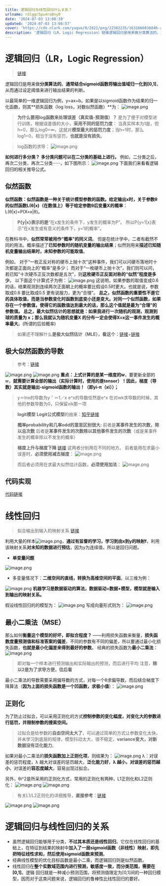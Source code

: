 ```yaml
---
title: 逻辑回归与线性回归什么关系？
urlname: rdlggr5pu4ra8ny0
date: '2024-07-03 13:08:39'
updated: '2024-07-03 13:08:57'
cover: 'https://cdn.nlark.com/yuque/0/2021/png/22382235/1631866036846-a788ad5d-9fa0-4857-8195-cebf7a65997e.png'
description: '逻辑回归（LR，Logic Regression）链接逻辑回归是用来做分类算法的。通常结合sigmoid函数将输出值域归一化到[0,1]，从而通过设定阈值来进行输出结果的判断。以最简单的一维逻辑回归为例，y=ax+b。如果是以sigmoid函数作为结果的归一化函数，则其损失函数（log los...'
---
```

# 逻辑回归（LR，Logic Regression）
> [链接](https://blog.csdn.net/zouxy09/article/details/20319673)

逻辑回归是用来做**分类算法的**。**通常结合sigmoid函数将输出值域归一化到[0,1]**，从而通过设定阈值来进行输出结果的判断。

以最简单的一维逻辑回归为例，y=ax+b。如果是以sigmoid函数作为结果的归一化函数，则其**损失函数（log loss，对数似然函数）**为：
![image.png](https://oss1.aistar.cool/elog-offer-now/9c4c50181ad2696c29054180e8465198.png)
> **为什么要用log函数来处理误差（真实值-预测值）？**
> 是为了便于对模型进行训练，根据误差值的大小，**采用不同的惩罚力度**：
> 当真实样本为1是，但h=0，那么log0=∞，这就对**模型最大的惩罚力度**；当h=1时，那么log1=0，相当于没有惩罚，**也就是没有损失**。

> log函数的求导：
> ![image.png](https://oss1.aistar.cool/elog-offer-now/a0fe281c3798ca81f535a8e40f63fa72.png)



**如何进行多分类？**
**多分类问题可以在二分类的基础上进行。**
例如，二分类之后，再次二分类，再次二分类······，如下图所示：
![image.png](https://oss1.aistar.cool/elog-offer-now/019dae0db646bbf9d8915ee0ae88a901.png)
下面我们来看看逻辑回归的相关推导公式。
## 似然函数
**似然函数：**似然函数是一种关于统计模型参数的函数。**给定输出x时**，关于**参数θ的似然函数L(θ|x)（在数值上）等于给定参数θ后变量X的概率**：		
L(θ|x)=P(X=x|θ)。
> **P{y|x}表示的是**“在x发生的条件下，y发生的概率为P”。
> 所以P{y=1|x}表示“在x发生或有意义的条件下，y=1的概率”。

在教科书中，**似然常常被用作“概率”的同义词**。
但是在统计学中，二者有截然不同的用法。概率描述了**已知参数时的随机变量的输出结果**；似然则用来**描述已知随机变量输出结果时，未知参数的可能取值**。

例如，
对于“一枚正反对称的硬币上抛十次”这种事件，我们可以问硬币落地时十次都是正面向上的“概率”是多少；
而对于“一枚硬币上抛十次”，我们则可以问，若已知“十次硬币正反次数都是五次”，则**这枚硬币正反面对称的“似然”程度是多少**。
以下面这个计算式子为例：
![image.png](https://oss1.aistar.cool/elog-offer-now/ceb612af2b0eb7453fd54e46b950468e.png)
这说明，如果参数的取值变成0.6的话，结果观测到连续两次正面朝上的概率要比假设0.5时更大。也就是说，参数取成0.6 要比取成0.5 更有说服力，更为“合理”。
**总之，似然函数的重要性不是它的具体取值，而是当参数变化时函数到底变小还是变大。**对同一个似然函数，如果存在一个参数值，**使得它的函数值达到最大的话，**那么这个值就是最为“合理”的参数值**。**
[
](https://mp.weixin.qq.com/s?__biz=MzU5ODA0OTU1NQ==&mid=2247484211&idx=1&sn=795f56aa11405f1f30602a978d2ccd8c&chksm=fe4b554fc93cdc596bfad31d28bc1aefd5ff9e68bf492287c54e7c16fbc936585f43278db289&token=457707948&lang=zh_CN#rd)
**总之，最大似然估计的思想就是**：如果我进行一次随机的观测，观测到球的质量为 x；那么我就认为随机变量X 的分布一定会使得X=x**这一事件发生的概率最大**。(所谓的后验概率)
> 如果还不理解什么**是极大似然估计（MLE），看这个：**[链接](https://mp.weixin.qq.com/s?__biz=MzU5ODA0OTU1NQ==&mid=2247484201&idx=1&sn=91a3c5862dcac3940f2282ee7145284f&chksm=fe4b5555c93cdc4364ed3e8b6b963dc275f8bd92e7c06bae8687e064ee086cffaab35dfb39d9&token=457707948&lang=zh_CN#rd)+[链接](https://mp.weixin.qq.com/s?__biz=MzU5ODA0OTU1NQ==&mid=2247484211&idx=1&sn=795f56aa11405f1f30602a978d2ccd8c&chksm=fe4b554fc93cdc596bfad31d28bc1aefd5ff9e68bf492287c54e7c16fbc936585f43278db289&token=457707948&lang=zh_CN#rd)

## 极大似然函数的导数
> 参考：[链接](https://blog.csdn.net/TaoTaoFu/article/details/52831965)

![image.png](https://oss1.aistar.cool/elog-offer-now/7dc06cb2c6cea756cdf5e5661e4a92b9.png)
![image.png](https://oss1.aistar.cool/elog-offer-now/ad61a5058b9cb43ecd96a1c55a64749c.png)
**重点：**上式计算的是**某一维度的w**，要更新全部的w，**就需要计算全部的输出（实际计算时，使用的是tensor）！因此，梯度（导数）其实就是输出-sigmoid函数的输出！（即yi-π（xi））；**
> y＝lnx的导数为y＇＝1／x
> e^x的导数任然是e^x
> 在对wk求导数的时候，其他的参数导数为0，只保留xik那一项


> **logit模型**
> **Logit公式模型**的由来：[知乎链接](https://zhuanlan.zhihu.com/p/27188729)


> **概率probability和几率odd的意思区别很大:**
> 前者是**某事件发生的次数，除以总次数**
> 后者是**某事件发生的次数除以其他事件发生的次数**（或是某事件发生的概率除以不发生的概率）


> **梯度上升与梯度下降**
> [链接](https://blog.csdn.net/weixin_39631030/article/details/81260960)
> 这两者分别用在不同的地方。
> 前者是用在求最小误差时，**必须使用减去梯度**：
> ![image.png](https://oss1.aistar.cool/elog-offer-now/261fd878ee9e0f388d1081873a8fce11.png)
> 
> 而后者必须用在求最大似然估计函数，**必须使用加法**：
> ![image.png](https://oss1.aistar.cool/elog-offer-now/36c920a3070fd18f93ffa63bc409ac9b.png)

## 代码实现
[代码链接](https://blog.csdn.net/csqazwsxedc/article/details/69690655)

# 线性回归
> 拟合输出到输入的映射关系
> [链接](https://blog.csdn.net/jiaoyangwm/article/details/81139362)

利用大量的样本![image.png](https://oss1.aistar.cool/elog-offer-now/640fa1aacda280309a08801762ea8ed3.png)，**通过有监督的学习，学习到由x到y的映射f**，利用该映射关系**对未知的数据进行预估**，因为y为连续值，所以是回归问题。

- **单变量问题**

![image.png](https://oss1.aistar.cool/elog-offer-now/2ff1b8939951dd56b08cf47d6d3d848e.png)

- 多变量情况下：**二维空间的直线，转换为高维空间的平面**。以三维为例：

![image.png](https://oss1.aistar.cool/elog-offer-now/8b31577d6ded0f89909b18032f394b23.png)
**机器学习是数据驱动的算法，数据驱动=数据+模型，模型就是输入到输出的映射关系。**

假设线性回归的的模型为：
![image.png](https://oss1.aistar.cool/elog-offer-now/ba4d99ad002bd04b3c1d4776626eeabc.png)
写成向量形式则为：
![image.png](https://oss1.aistar.cool/elog-offer-now/7b1e8ee494fe995ba242c17a6b66a701.png)
## 最小二乘法（MSE）
那么如何**衡量这个模型的好坏，即拟合程度？**
——利用损失函数来衡量，**损失函数度量预测值和标准答案的偏差**，不同的参数有不同的偏差，所以要通过最小化损失函数，**也就是最小化偏差来得到最好的参数**。
经典的损失函数为**最小二乘法**：![image.png](https://oss1.aistar.cool/elog-offer-now/197642de0761796178d1d7c91d8effb9.png)
> 即对每一个样本进行预测输出和实际输出的预测，而后进行平均
> 注意，**除以2是为了求导方便，往后看**

最小二乘法的导数需要采用偏导数的方式，对每一个θ求偏导数，而后结合梯度下降算法（**因为上面的损失函数是一个凹函数，求极小值**）：
![image.png](https://oss1.aistar.cool/elog-offer-now/d1e9da66a88d96216946889af4f43498.png)
## 正则化
为了防止过拟合，可以采用正则化的方式**控制参数的变化幅度，对变化大的参数进行惩罚，并限制参数的搜索空间。**
> 过拟合是给参数的**自由空间太大了**，可以通过简单的方式让参数变化太快，并未学习到底层的规律，模型抖动太大，很不稳定，**variance变大，对新数据没有泛化能力**。

如果对最小二乘法的**损失函数加上正则化项**，则结果为：
![image.png](https://oss1.aistar.cool/elog-offer-now/7b9f90ca4e08212f08a0e90bfd75fd0d.png)
λ：对误差的惩罚程度，λ 越大对误差的惩罚越大，**泛化能力好**，**λ 越小，对误差的惩罚越小**，对误差的**容忍度越大**，容易出现过拟合。

另外，θi^2是所采用的正则化方式，常用的正则化有两种，L1正则化和L2正则化：
![image.png](https://oss1.aistar.cool/elog-offer-now/8fa7fd9138c642d6330027654981705f.png)
![image.png](https://oss1.aistar.cool/elog-offer-now/3da22329619a0f4c5e79085cc71e3151.png)
> 有关L1/L2正则化的详细推导，**直接参考**：[链接](https://zhuanlan.zhihu.com/p/29360425)

![image.png](https://oss1.aistar.cool/elog-offer-now/5747cd070e40a744e1abb08afa0cca26.png)
![image.png](https://oss1.aistar.cool/elog-offer-now/01e0ae6fd4cc2f9227a12fe0dbf8bd62.png)
# 逻辑回归与线性回归的关系

- 虽然逻辑回归能够用于分类，**不过其本质还是线性回归**。它仅在线性回归的基础上，在特征到结果的映射中**加入了一层sigmoid函数（非线性）映射，即先把特征线性求和，然后使用sigmoid函数来预测**。
- 经典线性模型的优化目标函数是最小二乘，而逻辑回归则是似然函数。
- 线性回归在**整个实数域范围内进行预测，敏感度一致，而分类范围，需要在[0,1]**。逻辑 回归就是一种减小预测范围，将预测值限定为[0,1]间的一种回归模型，因而对于这类问题来说，逻辑回归的鲁棒性比线性回归的要好。
